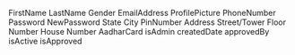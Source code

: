 FirstName
LastName
Gender
EmailAddress
ProfilePicture
PhoneNumber
Password
NewPassword
State
City
PinNumber
Address
Street/Tower
Floor Number
House Number
AadharCard
isAdmin
createdDate
approvedBy
isActive
isApproved
